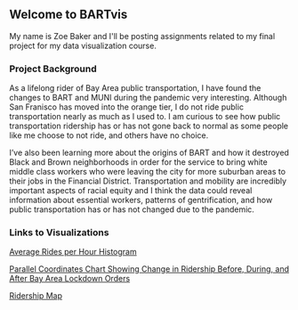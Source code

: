 ## Welcome to BARTvis 

My name is Zoe Baker and I'll be posting assignments related to my final project for my data visualization course. 

### Project Background 
  As a lifelong rider of Bay Area public transportation, I have found the changes to BART and MUNI during the pandemic very interesting. Although San Franisco has moved into the orange tier, I do not ride public transportation nearly as much as I used to. I am curious to see how public transportation ridership has or has not gone back to normal as some people like me choose to not ride, and others have no choice.  

  I’ve also been learning more about the origins of BART and how it destroyed Black and Brown neighborhoods in order for the service to bring white middle class workers who were leaving the city for more suburban areas to their jobs in the Financial District. Transportation and mobility are incredibly important aspects of racial equity and I think the data could reveal information about essential workers, patterns of gentrification, and how public transportation has or has not changed due to the pandemic.  




### Links to Visualizations 

[Average Rides per Hour Histogram](https://zoebaker.github.io/BARTvis/histogram.html)

[Parallel Coordinates Chart Showing Change in Ridership Before, During, and After Bay Area Lockdown Orders](https://zoebaker.github.io/BARTvis/paracord.html) 

[Ridership Map](https://zoebaker.github.io/BARTvis/map.html) 
